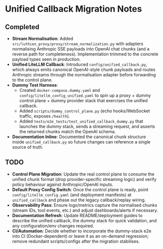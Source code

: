 # Unified Callback Migration Notes

## Completed

- **Stream Normalisation**: Added `src/luthien_proxy/proxy/stream_normalization.py` with adapters normalising Anthropic SSE payloads into OpenAI chat chunks (and a reverse path for completeness). Implementation trimmed to the concrete payload types seen in production.
- **Unified LiteLLM Callback**: Introduced `config/unified_callback.py`, which always emits canonical OpenAI-style chunk payloads and routes Anthropic streams through the normalisation adapter before forwarding to the control plane.
- **Dummy Test Harness**:
  - Created `docker-compose.dummy.yaml` and `config/litellm_config_unified.yaml` to spin up a proxy + dummy control plane + dummy provider stack that exercises the unified callback.
  - Added `scripts/dummy_control_plane.py` (echo hooks/WebSocket traffic, exposes `/health`).
  - Added `tests/e2e_tests/test_unified_callback_dummy.py` that launches the dummy stack, sends a streaming request, and asserts the returned chunks match the OpenAI schema.
- **Documentation Inline**: Documented the canonical chunk structure inside `unified_callback.py` so future changes can reference a single source of truth.

## TODO

- **Control Plane Migration**: Update the real control plane to consume the unified chunk format (drop provider-specific streaming logic) and verify policy behaviour against Anthropic/OpenAI inputs.
- **Default Proxy Config Switch**: Once the control plane is ready, point `config/litellm_config.yaml` (and deployment manifests) at `unified_callback` and phase out the legacy callback/replay wiring.
- **Observability Pass**: Ensure logs/metrics capture the normalised chunks (stream IDs, tool events, etc.) and adjust dashboards/alerts if necessary.
- **Documentation Refresh**: Update README/deployment guides to describe the unified callback, the dummy stack for quick validation, and any configuration/env changes required.
- **CI/Automation**: Decide whether to incorporate the dummy-stack e2e into CI (Docker-dependent) or leave it as an on-demand regression; remove redundant scripts/configs after the migration stabilises.
